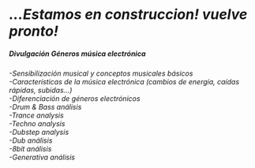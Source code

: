 # *...Estamos en construccion! vuelve pronto!* 





##### *Divulgación Géneros música electrónica*   
*-Sensibilización musical y conceptos musicales básicos*  
*-Características de la música electrónica (cambios de energía, caídas rápidas, subidas...)*  
*-Diferenciación de géneros electrónicos*   
*-Drum & Bass análisis*  
*-Trance analysis*  
*-Techno analysis*  
*-Dubstep analysis*  
*-Dub análisis*  
*-8bit análisis*    
*-Generativa análisis*
